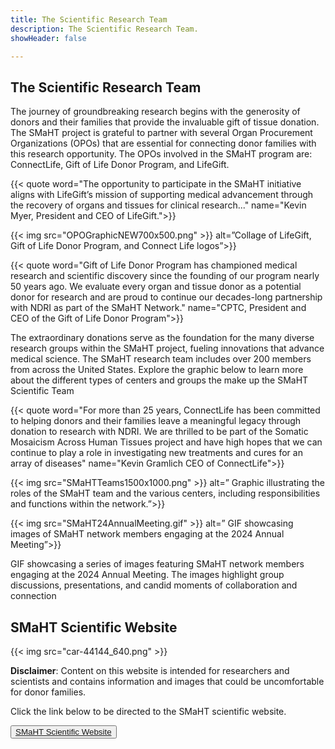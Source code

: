 ```yaml
---
title: The Scientific Research Team
description: The Scientific Research Team.
showHeader: false

---
```


## The Scientific Research Team

The journey of groundbreaking research begins with the generosity of donors and their families that provide the invaluable gift of tissue donation. The SMaHT project is grateful to partner with several Organ Procurement Organizations (OPOs) that are essential for connecting donor families with this research opportunity. The OPOs involved in the SMaHT program are: ConnectLife, Gift of Life Donor Program, and LifeGift.

{{< quote word="The opportunity to participate in the SMaHT initiative aligns with LifeGift’s mission of supporting medical advancement through the recovery of organs and tissues for clinical research..." name="Kevin Myer, President and CEO of LifeGift.">}}

{{< img src="OPOGraphicNEW700x500.png" >}} alt=”Collage of LifeGift, Gift of Life Donor Program, and Connect Life logos”>}}

{{< quote word="Gift of Life Donor Program has championed medical research and scientific discovery since the founding of our program nearly 50 years ago. We evaluate every organ and tissue donor as a potential donor for research and are proud to continue our decades-long partnership with NDRI as part of the SMaHT Network." name="CPTC, President and CEO of the Gift of Life Donor Program">}}

The extraordinary donations serve as the foundation for the many diverse research groups within the SMaHT project, fueling innovations that advance medical science. The SMaHT research team includes over 200 members from across the United States. Explore the graphic below to learn more about the different types of centers and groups the make up the SMaHT Scientific Team

{{< quote word="For more than 25 years, ConnectLife has been committed to helping donors and their families leave a meaningful legacy through donation to research with NDRI. We are thrilled to be part of the Somatic Mosaicism Across Human Tissues project and have high hopes that we can continue to play a role in investigating new treatments and cures for an array of diseases" name="Kevin Gramlich CEO of ConnectLife">}}

{{< img src="SMaHTTeams1500x1000.png" >}} alt=” Graphic illustrating the roles of the SMaHT team and the various centers, including responsibilities and functions within the network.”>}}

{{< img src="SMaHT24AnnualMeeting.gif" >}} alt=” GIF showcasing images of SMaHT network members engaging at the 2024 Annual Meeting”>}}

GIF showcasing a series of images featuring SMaHT network members engaging at the 2024 Annual Meeting. The images highlight group discussions, presentations, and candid moments of collaboration and connection

## SMaHT Scientific Website

{{< img src="car-44144_640.png" >}}

**Disclaimer**: Content on this website is intended for researchers and scientists and contains information and images that could be uncomfortable for donor families.

Click the link below to be directed to the SMaHT scientific website.

<button class="to-main">[SMaHT Scientific Website](https://smaht.org)</button>
